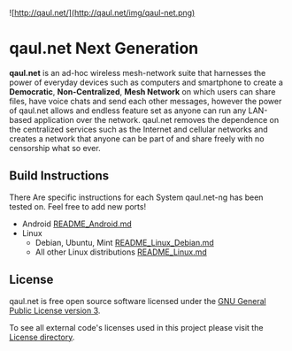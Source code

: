![http://qaul.net/](http://qaul.net/img/qaul-net.png)

qaul.net Next Generation
========================

**qaul.net** is an ad-hoc wireless mesh-network suite that harnesses the 
power of everyday devices such as computers and smartphone to create a 
**Democratic**, **Non-Centralized**, **Mesh Network** on which users can 
share files, have voice chats and send each other messages, however the 
power of qaul.net allows and endless feature set as anyone can run any 
LAN-based application over the network. qaul.net removes the dependence 
on the centralized services such as the Internet and cellular networks 
and creates a network that anyone can be part of and share freely with 
no censorship what so ever.


Build Instructions
------------------

There Are specific instructions for each System qaul.net-ng has been 
tested on. Feel free to add new ports!

* Android [README_Android.md](README_Android.md)
* Linux
  * Debian, Ubuntu, Mint [README_Linux_Debian.md](README_Linux_Debian.md)
  * All other Linux distributions [README_Linux.md](README_Linux.md)


License
-------

qaul.net is free open source software licensed under the 
[GNU General Public License version 3](Licenses/GPLv3.txt).

To see all external code's licenses used in this project please 
visit the [License directory](Licenses).
